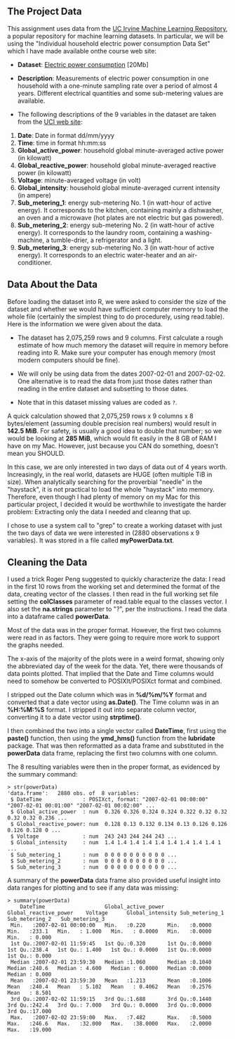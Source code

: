 ## The Project Data

This assignment uses data from the <a href="http://archive.ics.uci.edu/ml/">UC Irvine Machine Learning Repository</a>, a popular repository for machine learning datasets. In particular, we will be using the "Individual household electric power consumption Data Set" which I have made available onthe course web site:

* <b>Dataset</b>: <a href="https://d396qusza40orc.cloudfront.net/exdata%2Fdata%2Fhousehold_power_consumption.zip">Electric power consumption</a> [20Mb]

* <b>Description</b>: Measurements of electric power consumption in one household with a one-minute sampling rate over a period of almost 4 years. Different electrical quantities and some sub-metering values are available.


* The following descriptions of the 9 variables in the dataset are taken from the <a href="https://archive.ics.uci.edu/ml/datasets/Individual+household+electric+power+consumption">UCI
web site</a>:

<ol>
<li><b>Date</b>: Date in format dd/mm/yyyy </li>
<li><b>Time</b>: time in format hh:mm:ss </li>
<li><b>Global_active_power</b>: household global minute-averaged active power (in kilowatt) </li>
<li><b>Global_reactive_power</b>: household global minute-averaged reactive power (in kilowatt) </li>
<li><b>Voltage</b>: minute-averaged voltage (in volt) </li>
<li><b>Global_intensity</b>: household global minute-averaged current intensity (in ampere) </li>
<li><b>Sub_metering_1</b>: energy sub-metering No. 1 (in watt-hour of active energy). It corresponds to the kitchen, containing mainly a dishwasher, an oven and a microwave (hot plates are not electric but gas powered). </li>
<li><b>Sub_metering_2</b>: energy sub-metering No. 2 (in watt-hour of active energy). It corresponds to the laundry room, containing a washing-machine, a tumble-drier, a refrigerator and a light. </li>
<li><b>Sub_metering_3</b>: energy sub-metering No. 3 (in watt-hour of active energy). It corresponds to an electric water-heater and an air-conditioner.</li>
</ol>

## Data About the Data

Before loading the dataset into R, we were asked to consider the size of the dataset and whether we would have sufficient computer memory to load the whole file (certainly the simplest thing to do procedurely, using read.table). Here is the information we were given about the data.

* The dataset has 2,075,259 rows and 9 columns. First calculate a rough estimate of how much memory the dataset will require in memory before reading into R. Make sure your computer has enough memory (most modern computers should be fine).

* We will only be using data from the dates 2007-02-01 and 2007-02-02. One alternative is to read the data from just those dates rather than reading in the entire dataset and subsetting to those dates.

* Note that in this dataset missing values are coded as `?`.

A quick calculation showed that 2,075,259 rows x 9 columns x 8 bytes/element (assuming double precision real numbers) would result in **142.5 MiB**.  For safety, is usually a good idea to double that number; so we would be looking at **285 MiB**, which would fit easily in the 8 GB of RAM I have on my Mac.  However, just because you CAN do something, doesn't mean you SHOULD.

In this case, we are only interested in two days of data out of 4 years worth. Increasingly, in the real world, datasets are HUGE (often multiple TiB in size). When analytically searching for the proverbial "needle" in the "haystack", it is not practical to load the whole "haystack" into memory.  Therefore, even though I had plenty of memory on my Mac for this particular project, I decided it would be worthwhile to investigate the harder problem: Extracting only the data I needed and cleanng that up.

I chose to use a system call to "grep" to create a working dataset with just the two days of data we were interested in (2880 observations x 9 variables). It was stored in a file called **myPowerData.txt**.

## Cleaning the Data

I used a trick Roger Peng suggested to quickly characterize the data: I read in the first 10 rows from the working set and determined the format of the data, creating vector of the classes.  I then read in the full working set file setting the **colClasses** parameter of read.table equal to the classes vector. I also set the **na.strings** parameter to "?", per the instructions. I read the data into a dataframe called **powerData**. 

Most of the data was in the proper format.  However, the first two columns were read in as factors. They were going to require more work to support the graphs needed.

The x-axis of the majority of the plots were in a weird format, showing only the abbreviated day of the week for the data. Yet, there were thousands of data points plotted. That implied that the Date and Time columns would need to somehow be converted to POSIXlt/POSIXct format and combined.

I stripped out the Date column which was in **%d/%m/%Y** format and converted that a date vector using **as.Date()**.  The Time column was in an **%H:%M:%S** format. I stripped it out into separate column vector, converting it to a date vector using  **strptime()**. 

I then combined the two into a single vector called **DateTime**, first using the **paste()** function, then using the **ymd\_hms()** function from the **lubridate** package. That was then reformatted as a data frame and substituted in the **powerData** data frame, replacing the first two columns with one column.

The 8 resulting variables were then in the proper format, as evidenced by the summary command:

	> str(powerData)
	'data.frame':	2880 obs. of  8 variables:
	 $ DateTime             : POSIXct, format: "2007-02-01 00:00:00" "2007-02-01 00:01:00" "2007-02-01 00:02:00" ...
	 $ Global_active_power  : num  0.326 0.326 0.324 0.324 0.322 0.32 0.32 0.32 0.32 0.236 ...
	 $ Global_reactive_power: num  0.128 0.13 0.132 0.134 0.13 0.126 0.126 0.126 0.128 0 ...
	 $ Voltage              : num  243 243 244 244 243 ...
	 $ Global_intensity     : num  1.4 1.4 1.4 1.4 1.4 1.4 1.4 1.4 1.4 1 ...
	 $ Sub_metering_1       : num  0 0 0 0 0 0 0 0 0 0 ...
	 $ Sub_metering_2       : num  0 0 0 0 0 0 0 0 0 0 ...
	 $ Sub_metering_3       : num  0 0 0 0 0 0 0 0 0 0 ...

A summary of the **powerData** data frame also provided useful insight into data ranges for plotting and to see if any data was missing:

	> summary(powerData)
	    DateTime                   Global_active_power Global_reactive_power    Voltage      Global_intensity Sub_metering_1    Sub_metering_2   Sub_metering_3  
	 Min.   :2007-02-01 00:00:00   Min.   :0.220       Min.   :0.0000        Min.   :233.1   Min.   : 1.000   Min.   : 0.0000   Min.   :0.0000   Min.   : 0.000  
	 1st Qu.:2007-02-01 11:59:45   1st Qu.:0.320       1st Qu.:0.0000        1st Qu.:238.4   1st Qu.: 1.400   1st Qu.: 0.0000   1st Qu.:0.0000   1st Qu.: 0.000  
	 Median :2007-02-01 23:59:30   Median :1.060       Median :0.1040        Median :240.6   Median : 4.600   Median : 0.0000   Median :0.0000   Median : 0.000  
	 Mean   :2007-02-01 23:59:30   Mean   :1.213       Mean   :0.1006        Mean   :240.4   Mean   : 5.102   Mean   : 0.4062   Mean   :0.2576   Mean   : 8.501  
	 3rd Qu.:2007-02-02 11:59:15   3rd Qu.:1.688       3rd Qu.:0.1440        3rd Qu.:242.4   3rd Qu.: 7.000   3rd Qu.: 0.0000   3rd Qu.:0.0000   3rd Qu.:17.000  
	 Max.   :2007-02-02 23:59:00   Max.   :7.482       Max.   :0.5000        Max.   :246.6   Max.   :32.000   Max.   :38.0000   Max.   :2.0000   Max.   :19.000

